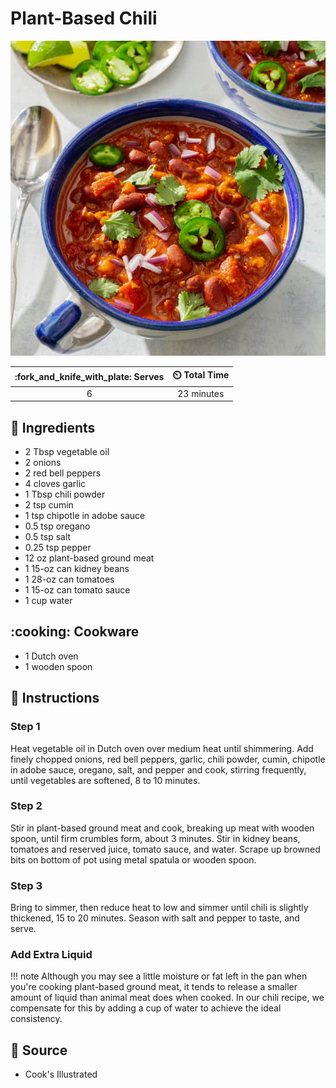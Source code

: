 # Plant-Based Chili

![Plant-Based Chili](../assets/images/plant-based-chili.jpg)

| :fork_and_knife_with_plate: Serves | :timer_clock: Total Time |
|:----------------------------------:|:-----------------------: |
| 6 | 23 minutes |

## :salt: Ingredients

- 2 Tbsp vegetable oil
- 2 onions
- 2 red bell peppers
- 4 cloves garlic
- 1 Tbsp chili powder
- 2 tsp cumin
- 1 tsp chipotle in adobe sauce
- 0.5 tsp oregano
- 0.5 tsp salt
- 0.25 tsp pepper
- 12 oz plant-based ground meat
- 1 15-oz can kidney beans
- 1 28-oz can tomatoes
- 1 15-oz can tomato sauce
- 1 cup water

## :cooking: Cookware

- 1 Dutch oven
- 1 wooden spoon

## :pencil: Instructions

### Step 1

Heat vegetable oil in Dutch oven over medium heat until shimmering. Add finely chopped onions, red bell peppers, garlic,
chili powder, cumin, chipotle in adobe sauce, oregano, salt, and pepper and cook, stirring frequently, until vegetables
are softened, 8 to 10 minutes.

### Step 2

Stir in plant-based ground meat and cook, breaking up meat with wooden spoon, until firm crumbles form, about 3 minutes.
Stir in kidney beans, tomatoes and reserved juice, tomato sauce, and water. Scrape up browned bits on bottom of pot
using metal spatula or wooden spoon.

### Step 3

Bring to simmer, then reduce heat to low and simmer until chili is slightly thickened, 15 to 20 minutes. Season with
salt and pepper to taste, and serve.

### Add Extra Liquid

!!! note
    Although you may see a little moisture or fat left in the pan when you're cooking plant-based ground meat, it tends to
    release a smaller amount of liquid than animal meat does when cooked. In our chili recipe, we compensate for this by
    adding a cup of water to achieve the ideal consistency.

## :link: Source

- Cook's Illustrated
